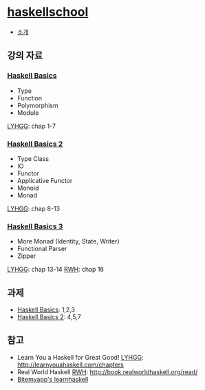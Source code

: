 # [haskellschool](http://kseo.github.io/haskellschool/)
* [소개][intro]

## 강의 자료

### [Haskell Basics][haskell-basics]
* Type
* Function
* Polymorphism
* Module

[LYHGG][lyhgg]: chap 1-7

### [Haskell Basics 2][haskell-basics-2]
* Type Class
* IO
* Functor
* Applicative Functor
* Monoid
* Monad

[LYHGG][lyhgg]: chap 8-13

### [Haskell Basics 3][haskell-basics-3]
* More Monad (Identity, State, Writer)
* Functional Parser
* Zipper

[LYHGG][lyhgg]: chap 13-14
[RWH][rwh]: chap 16


## 과제
* [Haskell Basics][basics-hw]: 1,2,3
* [Haskell Basics 2][basics-hw]: 4,5,7


## 참고
* Learn You a Haskell for Great Good! [LYHGG]: http://learnyouahaskell.com/chapters
* Real World Haskell [RWH]: http://book.realworldhaskell.org/read/
* [Bitemyapp's learnhaskell][bitemyapp/learnhaskell]

[intro]: https://gamecodingschool.org/2016/05/01/%ED%95%98%EC%8A%A4%EC%BC%80-%ED%95%99%EA%B5%90-%EA%B0%95%EC%9D%98%EB%A5%BC-%EC%A4%80%EB%B9%84%ED%95%98%EB%A9%B0/
[haskell-basics]: http://www.slideshare.net/skyul1/ss-62007489
[haskell-basics-2]: http://www.slideshare.net/skyul1/haskell2-62248736
[haskell-basics-3]: http://www.slideshare.net/skyul1/3-62486949

[basics-hw]: http://www.seas.upenn.edu/~cis194/lectures.html

[lyhgg]: http://learnyouahaskell.com/chapters
[rwh]: http://book.realworldhaskell.org/read/
[bitemyapp/learnhaskell]: https://github.com/bitemyapp/learnhaskell
